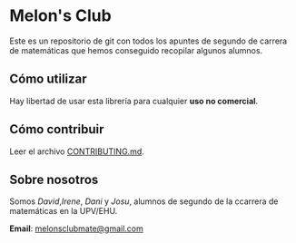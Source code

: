 # Melon's Club
Este es un repositorio de git con todos los apuntes de segundo de carrera de matemáticas que hemos conseguido recopilar algunos alumnos.

## Cómo utilizar
Hay libertad de usar esta librería para cualquier __uso no comercial__.

## Cómo contribuir
Leer el archivo [CONTRIBUTING.md](https://github.com/CauchyNewton/carrera-mate-2/blob/master/CONTRIBUTING.md).

## Sobre nosotros
Somos _David_,_Irene_, _Dani_ y _Josu_, alumnos de segundo de la ccarrera de matemáticas en la UPV/EHU.

__Email__: melonsclubmate@gmail.com
